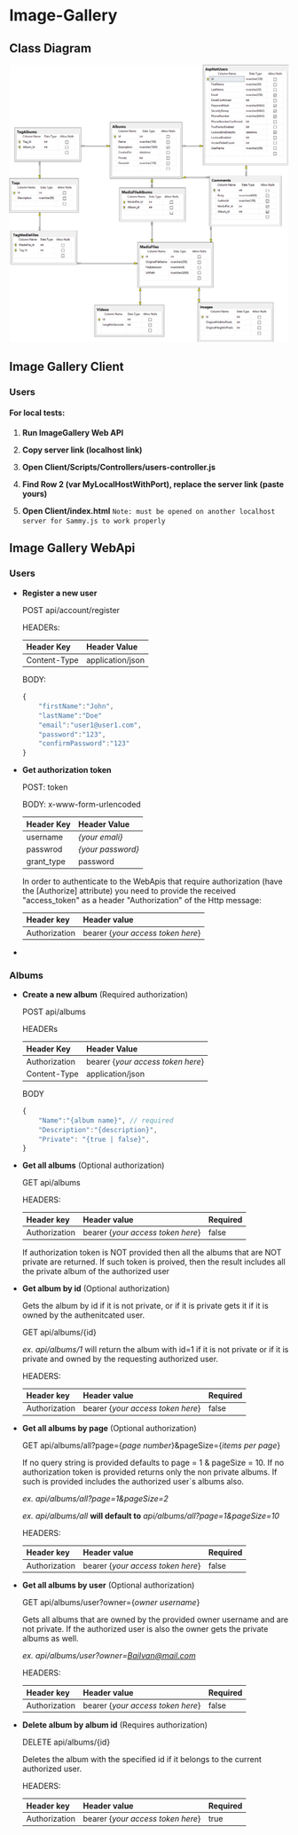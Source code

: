 # Image-Gallery

## Class Diagram

![Image-Gallery Class Diagram](ImageGalleryClassDiagram.png "Image-Gallery Class Diagram")

## Image Gallery Client

### Users

#### For local tests:

1. **Run ImageGallery Web API**

2. **Copy server link (localhost link)**

3. **Open Client/Scripts/Controllers/users-controller.js**

4. **Find Row 2 (var MyLocalHostWithPort), replace the server link (paste yours)**

5. **Open Client/index.html**
	`Note: must be opened on another localhost server for Sammy.js to work properly`

## Image Gallery WebApi

### Users

- **Register a new user**

    POST api/account/register

    HEADERs:

    | Header Key | Header Value |
    |---|---|
    | Content-Type | application/json |

    BODY:
    ```js
    {
        "firstName":"John",
        "lastName":"Doe"
        "email":"user1@user1.com",
        "password":"123",
        "confirmPassword":"123"
    }
    ```
- **Get authorization token**

    POST: token

    BODY: x-www-form-urlencoded

    | Header Key | Header Value |
    |---|---|
    | username | *{your emali}* |
    | passwrod | *{your password}* |
    | grant_type | password |

    In order to authenticate to the WebApis that require authorization (have the [Authorize] attribute) you need to provide the received "access_token" as a header "Authorization" of the Http message:

    | Header key | Header value |
    | --- | --- |
    | Authorization | bearer {*your access token here*} |

-

### Albums
    
- **Create a new album** (Required authorization)

    POST api/albums

    HEADERs

    | Header Key | Header Value |
    | --- | --- |
    | Authorization | bearer {*your access token here*} |
    | Content-Type | application/json |

    BODY
    ```js
    {
        "Name":"{album name}", // required
        "Description":"{description}",
        "Private": "{true | false}",
    }
    ```
- **Get all albums** (Optional authorization)

    GET api/albums 

    HEADERS:

    | Header key | Header value | Required |
    | --- | --- | --- |
    | Authorization | bearer {*your access token here*} | false |

    If authorization token is NOT provided then all the albums that are NOT private are returned. If such token is proived, then the result includes all the private album of the authorized user


- **Get album by id** (Optional authorization)
    
    Gets the album by id if it is not private, or if it is private gets it if it is owned by the authenitcated user.
    
    GET api/albums/{id}
    
    *ex. api/albums/1* will return the album with id=1 if it is not private or if it is private and owned by the requesting authorized user.
    
    HEADERS:

    | Header key | Header value | Required |
    | --- | --- | --- |
    | Authorization | bearer {*your access token here*} | false |

- **Get all albums by page** (Optional authorization)

    GET api/albums/all?page={*page number*}&pageSize={*items per page*}

    If no query string is provided defaults to page = 1 & pageSize = 10.
    If no authorization token is provided returns only the non private albums. If such is provided includes the authorized user`s albums also.

    *ex. api/albums/all?page=1&pageSize=2*

    *ex. api/albums/all* **will default to** *api/albums/all?page=1&pageSize=10*

    HEADERS:

    | Header key | Header value | Required |
    | --- | --- | --- |
    | Authorization | bearer {*your access token here*} | false |

- **Get all albums by user** (Optional authorization)
    
    GET api/albums/user?owner={*owner username*}

    Gets all albums that are owned by the provided owner username and are not private. If the authorized user is also the owner gets the private albums as well.

    *ex. api/albums/user?owner=BaiIvan@mail.com*

    HEADERS:

    | Header key | Header value | Required |
    | --- | --- | --- |
    | Authorization | bearer {*your access token here*} | false |

- **Delete album by album id** (Requires authorization)
    
    DELETE api/albums/{id}

    Deletes the album with the specified id if it belongs to the current authorized user.

    HEADERS:

    | Header key | Header value | Required |
    | --- | --- | --- |
    | Authorization | bearer {*your access token here*} | true |